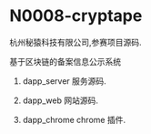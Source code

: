 # N0008-cryptape
杭州秘猿科技有限公司,参赛项目源码.

基于区块链的备案信息公示系统

1. dapp_server 服务源码.

2. dapp_web  网站源码.

3. dapp_chrome chrome 插件.
